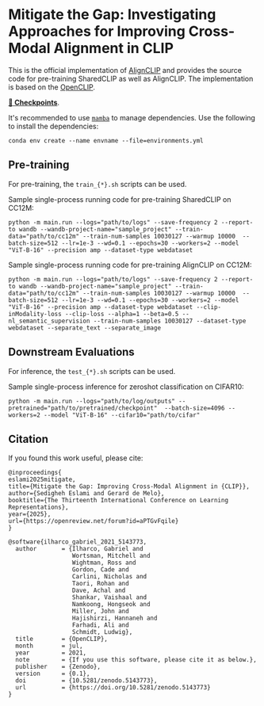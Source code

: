 # Mitigate the Gap: Investigating Approaches for Improving Cross-Modal Alignment in CLIP

This is the official implementation of [AlignCLIP](https://openreview.net/forum?id=aPTGvFqile) and provides the source code for pre-training SharedCLIP as well as AlignCLIP.
The implementation is based on the [OpenCLIP](ihttps://github.com/mlfoundations/open_clip).

[**🤗 Checkpoints**](https://huggingface.co/sarahESL/AlignCLIP).


It's recommended to use [`mamba`](https://github.com/mamba-org/mamba) to manage dependencies. Use the following to install the dependencies:

```
conda env create --name envname --file=environments.yml
```
## Pre-training
For pre-training, the `train_{*}.sh` scripts can be used. 

Sample single-process running code for pre-training SharedCLIP on CC12M:

```
python -m main.run --logs="path/to/logs" --save-frequency 2 --report-to wandb --wandb-project-name="sample_project" --train-data="path/to/cc12m" --train-num-samples 10030127 --warmup 10000  --batch-size=512 --lr=1e-3 --wd=0.1 --epochs=30 --workers=2 --model "ViT-B-16" --precision amp --dataset-type webdataset
```

Sample single-process running code for pre-training AlignCLIP on CC12M:

```
python -m main.run --logs="path/to/logs" --save-frequency 2 --report-to wandb --wandb-project-name="sample_project" --train-data="path/to/cc12m" --train-num-samples 10030127 --warmup 10000  --batch-size=512 --lr=1e-3 --wd=0.1 --epochs=30 --workers=2 --model "ViT-B-16" --precision amp --dataset-type webdataset --clip-inModality-loss --clip-loss --alpha=1 --beta=0.5 --nl_semantic_supervision --train-num-samples 10030127 --dataset-type webdataset --separate_text --separate_image
```

## Downstream Evaluations
For inference, the `test_{*}.sh` scripts can be used.

Sample single-process inference for zeroshot classification on CIFAR10:
```
python -m main.run --logs="path/to/log/outputs" --pretrained="path/to/pretrained/checkpoint"  --batch-size=4096 --workers=2 --model "ViT-B-16" --cifar10="path/to/cifar"

```

## Citation
If you found this work useful, please cite:
 
```
@inproceedings{
eslami2025mitigate,
title={Mitigate the Gap: Improving Cross-Modal Alignment in {CLIP}},
author={Sedigheh Eslami and Gerard de Melo},
booktitle={The Thirteenth International Conference on Learning Representations},
year={2025},
url={https://openreview.net/forum?id=aPTGvFqile}
}
```

```
@software{ilharco_gabriel_2021_5143773,
  author       = {Ilharco, Gabriel and
                  Wortsman, Mitchell and
                  Wightman, Ross and
                  Gordon, Cade and
                  Carlini, Nicholas and
                  Taori, Rohan and
                  Dave, Achal and
                  Shankar, Vaishaal and
                  Namkoong, Hongseok and
                  Miller, John and
                  Hajishirzi, Hannaneh and
                  Farhadi, Ali and
                  Schmidt, Ludwig},
  title        = {OpenCLIP},
  month        = jul,
  year         = 2021,
  note         = {If you use this software, please cite it as below.},
  publisher    = {Zenodo},
  version      = {0.1},
  doi          = {10.5281/zenodo.5143773},
  url          = {https://doi.org/10.5281/zenodo.5143773}
}
```
